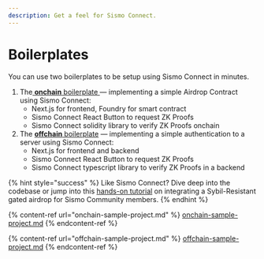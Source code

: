 ```yaml
---
description: Get a feel for Sismo Connect.
---
```


# Boilerplates

You can use two boilerplates to be setup using Sismo Connect in minutes.

1. The[ **onchain** boilerplate ](onchain-sample-project.md)— implementing a simple Airdrop Contract using Sismo Connect:
   * Next.js for frontend, Foundry for smart contract
   * Sismo Connect React Button to request ZK Proofs
   * Sismo Connect solidity library to verify ZK Proofs onchain&#x20;
2. The [**offchain** boilerplate](offchain-sample-project.md)  — implementing a simple authentication to a server using Sismo Connect:&#x20;
   * Next.js for frontend and backend
   * Sismo Connect React Button to request ZK Proofs
   * Sismo Connect typescript library to verify ZK Proofs in a backend

{% hint style="success" %}
Like Sismo Connect? Dive deep into the codebase or jump into this [hands-on tutorial](../tutorials/onchain-tutorials/tuto.md) on integrating a Sybil-Resistant gated airdrop for Sismo Community members.&#x20;
{% endhint %}

{% content-ref url="onchain-sample-project.md" %}
[onchain-sample-project.md](onchain-sample-project.md)
{% endcontent-ref %}

{% content-ref url="offchain-sample-project.md" %}
[offchain-sample-project.md](offchain-sample-project.md)
{% endcontent-ref %}
